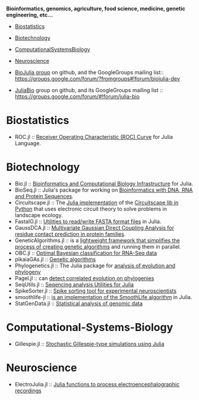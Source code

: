 **Bioinformatics, genomics, agriculture, food science, medicine, genetic engineering, etc...**

* [Biostatistics](#biostatistics)
* [Biotechnology](#biotechnology)
* [ComputationalSystemsBiology](#computationalsystemsbiology)
* [Neuroscience](#neuroscience)


* [BioJulia group](https://github.com/BioJulia) on github, and the GoogleGroups mailing list:: https://groups.google.com/forum/?fromgroups#!forum/biojulia-dev
* [JuliaBio](https://github.com/JuliaBio) group on github, and its GoogleGroups mailing list :: https://groups.google.com/forum/#!forum/julia-bio


# Biostatistics
* ROC.jl :: [Receiver Operating Characteristic (ROC) Curve](https://github.com/diegozea/ROC.jl) for Julia Language.


# Biotechnology
* Bio.jl :: [Bioinformatics and Computational Biology Infrastructure](https://github.com/BioJulia/Bio.jl) for Julia.
* BioSeq.jl :: Julia's package for working on [Bioinformatics with DNA, RNA and Protein Sequences](https://github.com/diegozea/BioSeq.jl).
* Circuitscape.jl :: The [Julia implementation](https://github.com/tanmaykm/Circuitscape.jl) of the [Circuitscape lib in Python](http://www.circuitscape.org/) that uses electronic circuit theory to solve problems in landscape ecology.
* FastaIO.jl :: [Utilities to read/write FASTA format files](https://github.com/carlobaldassi/FastaIO.jl) in Julia.
* GaussDCA.jl :: [Multivariate Gaussian Direct Coupling Analysis for residue contact prediction in protein families](https://github.com/carlobaldassi/GaussDCA.jl).
* GeneticAlgorithms.jl :: is a [lightweight framework that simplifies the process of creating genetic algorithms](https://github.com/forio/GeneticAlgorithms.jl) and running them in parallel.
* OBC.jl :: [Optimal Bayesian classification for RNA-Seq data](https://github.com/binarybana/OBC.jl)
* pikaiaGAs.jl :: [Genetic algorithms](https://github.com/tmeits/pikaiaGAs.jl)
* Phylogenetics.jl :: The Julia package for [analysis of evolution and phylogeny](https://github.com/Ward9250/Phylogenetics.jl)
* Pagel.jl :: can [detect correlated evolution on phylogenies](https://github.com/porterjamesj/Pagel.jl)
* SeqUtils.jl :: [Seqencing analysis Utilities for Julia](https://github.com/nlhepler/SeqUtils.jl)
* SpikeSorter.jl :: [Spike sorting tool for experimental neuroscientists](https://github.com/grero/SpikeSorter.jl)
* smoothlife-jl :: [is an implementation of the SmoothLife algorithm](https://github.com/jamak/smoothlife-jl) in Julia.
* StatGenData.jl :: [Statistical analysis of genomic data](https://github.com/dmbates/StatGenData.jl)


# Computational-Systems-Biology
* Gillespie.jl :: [Stochastic Gillespie-type simulations using Julia](https://github.com/sdwfrost/Gillespie.jl)


# Neuroscience
* ElectroJulia.jl :: [Julia functions to process electroencephalographic recordings](https://github.com/sam81/ElectroJulia.jl)





